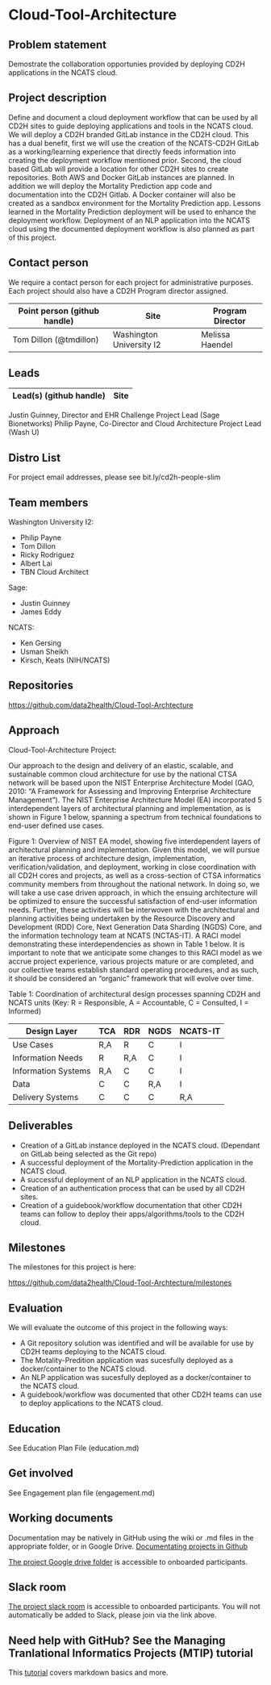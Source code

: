 # Cloud-Tool-Architecture

## Problem statement

Demostrate the collaboration opportunies provided by deploying CD2H applications in the NCATS cloud.   

## Project description
Define and document a cloud deployment workflow that can be used by all CD2H sites to guide deploying applications and tools in the NCATS cloud. 
We will deploy a CD2H branded GitLab instance in the CD2H cloud.  This has a dual benefit, first we will use the creation of the NCATS-CD2H GitLab as a working/learning experience that directly feeds information into creating the deployment workflow mentioned prior.   Second, the cloud based GitLab will provide a location for other CD2H sites to create repositories.    Both AWS and Docker GitLab instances are planned.
In addition we will deploy the Mortality Prediction app code and documentation into the CD2H Gitlab. A Docker container will also be created as a sandbox environment for the Mortality Prediction app. Lessons learned in the Mortality Prediction deployment will be used to enhance the deployment workflow. 
Deployment of an NLP application into the NCATS cloud using the documented deployment workflow is also planned as part of this project. 

 

## Contact person

We require a contact person for each project for administrative purposes. Each project should also have a CD2H Program director assigned.

Point person (github handle) | Site | Program Director
----------|--------------|---------------
Tom Dillon (@tmdillon) | Washington University I2 | Melissa Haendel

## Leads 

Lead(s) (github handle) | Site
----------|--------------|
Justin Guinney, Director and EHR Challenge Project Lead (Sage Bionetworks)
Philip Payne, Co-Director and Cloud Architecture Project Lead (Wash U)

## Distro List
For project email addresses, please see bit.ly/cd2h-people-slim


## Team members 

Washington University I2: 
-	Philip Payne
-	Tom Dillon
-	Ricky Rodriguez
-	Albert Lai
-	TBN Cloud Architect

Sage:
-	Justin Guinney
-	James Eddy

NCATS:
-	Ken Gersing
-	Usman Sheikh
-	Kirsch, Keats (NIH/NCATS)
   


## Repositories
https://github.com/data2health/Cloud-Tool-Archtecture

## Approach

Cloud-Tool-Architecture Project: 

Our approach to the design and delivery of an elastic, scalable, and sustainable common cloud architecture for use by the national CTSA network will be based upon the NIST Enterprise Architecture Model (GAO, 2010: “A Framework for Assessing and Improving Enterprise Architecture Management”).  The NIST Enterprise Architecture Model (EA) incorporated 5 interdependent layers of architectural planning and implementation, as is shown in Figure 1 below, spanning a spectrum from technical foundations to end-user defined use cases.


 
Figure 1:  Overview of NIST EA model, showing five interdependent layers of architectural planning and implementation.
Given this model, we will pursue an iterative process of architecture design, implementation, verification/validation, and deployment, working in close coordination with all CD2H cores and projects, as well as a cross-section of CTSA informatics community members from throughout the national network.  In doing so, we will take a use case driven approach, in which the ensuing architecture will be optimized to ensure the successful satisfaction of end-user information needs.  Further, these activities will be interwoven with the architectural and planning activities being undertaken by the Resource Discovery and Development (RDD) Core, Next Generation Data Sharding (NGDS) Core, and the information technology team at NCATS (NCTAS-IT).  A RACI model demonstrating these interdependencies as shown in Table 1 below.  It is important to note that we anticipate some changes to this RACI model as we accrue project experience, various projects mature or are completed, and our collective teams establish standard operating procedures, and as such, it should be considered an “organic” framework that will evolve over time.


Table 1:  Coordination of architectural design processes spanning CD2H and NCATS units (Key: R = Responsible, A = Accountable, C = Consulted, I = Informed)

| Design Layer  | TCA | RDR | NGDS | NCATS-IT | 
| ------------- | ------------- | ------------- | ------------- | ------------- |
| Use Cases  | R,A | R | C | I | 
| Information Needs  | R  |  R,A | C | I | 
| Information Systems  | R,A  |  C | C | I | 
| Data  | C  |  C | R,A | I | 
| Delivery Systems | C  |  C | C | R,A |  



  
## Deliverables

-	Creation of a GitLab instance deployed in the NCATS cloud. (Dependant on GitLab being selected as the Git repo) 
-	A successful deployment of the Mortality-Prediction application in the NCATS cloud. 
-	A successful deployment of an NLP application in the NCATS cloud. 
-	Creation of an authentication process that can be used by all CD2H sites. 
-	Creation of a guidebook/workflow documentation that other CD2H teams can follow to deploy their apps/algorithms/tools to the CD2H cloud.


## Milestones

The milestones for this project is here:

https://github.com/data2health/Cloud-Tool-Archtecture/milestones



## Evaluation

We will evaluate the outcome of this project in the following ways:

- A Git repository solution was identified and will be available for use by CD2H teams deploying to the NCATS cloud.
- The Motality-Predition application was sucesfully deployed as a docker/container to the NCATS cloud.
- An NLP application was sucesfully deployed as a docker/container to the NCATS cloud.
- A guidebook/workflow was documented that other CD2H teams can use to deploy applications to the NCATS cloud.



## Education
See Education Plan File (education.md)

## Get involved

See Engagement plan file (engagement.md)



## Working documents
Documentation may be natively in GitHub using the wiki or .md files in the appropriate folder, or in Google Drive.
[Documentating projects in Github](https://guides.github.com/features/wikis/)

[The project Google drive folder](https://drive.google.com/drive/u/0/folders/1vLp-H32KTNobiZF2cK82At90S6dVJNUf) is accessible to onboarded participants. 

## Slack room
[The project slack room](https://cd2h.slack.com/messages/CEY05KLPM/) is accessible to onboarded participants. You will not automatically be added to Slack, please join via the link above.

## Need help with GitHub? See the Managing Tranlational Informatics Projects (MTIP) tutorial

This [tutorial](https://data2health.github.io/mtip-tutorial/lessons/Lesson5.html) covers markdown basics and more.
